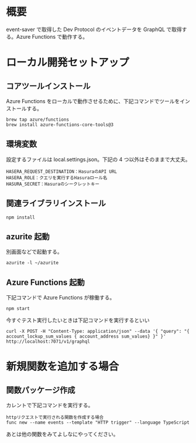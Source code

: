 # 概要

event-saver で取得した Dev Protocol のイベントデータを GraphQL で取得する。Azure Functions で動作する。

# ローカル開発セットアップ

## コアツールインストール

Azure Functions をローカルで動作させるために、下記コマンドでツールをインストールする。

```
brew tap azure/functions
brew install azure-functions-core-tools@3
```

## 環境変数

設定するファイルは local.settings.json。下記の 4 つ以外はそのままで大丈夫。

```
HASERA_REQUEST_DESTINATION：HasuraのAPI URL
HASERA_ROLE：クエリを実行するHasuraロール名
HASURA_SECRET：Hasuraのシークレットキー
```

## 関連ライブラリインストール

```
npm install
```

## azurite 起動

別画面などで起動する。

```
azurite -l ~/azurite
```

## Azure Functions 起動

下記コマンドで Azure Functions が稼働する。

```
npm start
```

今すぐテスト実行したいときは下記コマンドを実行するといい

```
curl -X POST -H "Content-Type: application/json" --data '{ "query": "{ account_lockup_sum_values { account_address sum_values} }" }' http://localhost:7071/v1/graphql
```

# 新規関数を追加する場合

## 関数パッケージ作成

カレントで下記コマンドを実行する。

```
httpリクエストで実行される関数を作成する場合
func new --name events --template "HTTP trigger" --language TypeScript
```

あとは他の関数をみてよしなにやってください。

